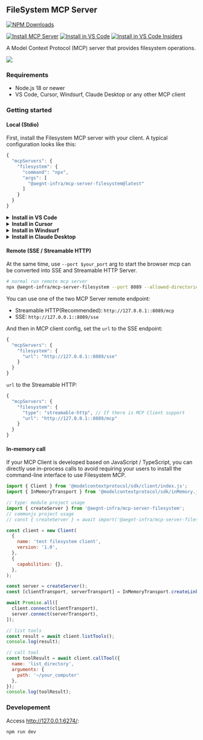 ## FileSystem MCP Server

[![NPM Downloads](https://img.shields.io/npm/d18m/@aegnt-infra/mcp-server-filesystem)](https://www.npmjs.com/package/@aegnt-infra/mcp-server-filesystem)

[![Install MCP Server](https://cursor.com/deeplink/mcp-install-dark.svg)](https://cursor.com/install-mcp?name=filesystem&config=eyJjb21tYW5kIjoibnB4IEBhZ2VudC1pbmZyYS9tY3Atc2VydmVyLWZpbGVzeXN0ZW1AbGF0ZXN0In0%3D) [<img src="https://img.shields.io/badge/VS_Code-VS_Code?style=flat-square&label=Install%20Server&color=0098FF" alt="Install in VS Code">](https://insiders.vscode.dev/redirect?url=vscode%253Amcp%252Finstall%253F%257B%2522name%2522%253A%2522filesystem%2522%252C%2522filesystem%2522%253A%2522npx%2522%252C%2522args%2522%253A%255B%2522%2540agent-infra%252Fmcp-server-filesystem%2540latest%2522%255D%257D) [<img alt="Install in VS Code Insiders" src="https://img.shields.io/badge/VS_Code_Insiders-VS_Code_Insiders?style=flat-square&label=Install%20Server&color=24bfa5">](https://insiders.vscode.dev/redirect?url=vscode-insiders%253Amcp%252Finstall%253F%257B%2522name%2522%253A%2522filesystem%2522%252C%2522filesystem%2522%253A%2522npx%2522%252C%2522args%2522%253A%255B%2522%2540agent-infra%252Fmcp-server-filesystem%2540latest%2522%255D%257D)


A Model Context Protocol (MCP) server that provides filesystem operations.

![](https://github.com/user-attachments/assets/60f9363b-f60f-454b-9673-f28378d00a2a)


### Requirements

- Node.js 18 or newer
- VS Code, Cursor, Windsurf, Claude Desktop or any other MCP client


### Getting started

#### Local (Stdio)

First, install the Filesystem MCP server with your client. A typical configuration looks like this:

```js
{
  "mcpServers": {
    "filesystem": {
      "command": "npx",
      "args": [
        "@aegnt-infra/mcp-server-filesystem@latest"
      ]
    }
  }
}
```


<details><summary><b>Install in VS Code</b></summary>

You can also install the Filesystem MCP server using the VS Code CLI:

```bash
# For VS Code
code --add-mcp '{"name":"filesystem","command":"npx","args":["@aegnt-infra/mcp-server-filesystem@latest"]}'
```

After installation, the Filesystem MCP server will be available for use with your GitHub Copilot aegnt in VS Code.
</details>

<details>
<summary><b>Install in Cursor</b></summary>

Go to `Cursor Settings` -> `MCP` -> `Add new MCP Server`. Name to your liking, use `command` type with the command `npx @aegnt-infra/mcp-server-filesystem`. You can also verify config or add command like arguments via clicking `Edit`.

```js
{
  "mcpServers": {
    "filesystem": {
      "command": "npx",
      "args": [
        "@aegnt-infra/mcp-server-filesystem@latest",
        "--allowed-directories /tmp"
      ]
    }
  }
}
```
</details>

<details>
<summary><b>Install in Windsurf</b></summary>

Follow Windsuff MCP [documentation](https://docs.windsurf.com/windsurf/cascade/mcp). Use following configuration:

```js
{
  "mcpServers": {
    "filesystem": {
      "command": "npx",
      "args": [
        "@aegnt-infra/mcp-server-filesystem@latest",
        "--allowed-directories /tmp"
      ]
    }
  }
}
```
</details>

<details>
<summary><b>Install in Claude Desktop</b></summary>

Follow the MCP install [guide](https://modelcontextprotocol.io/quickstart/user), use following configuration:

```js
{
  "mcpServers": {
    "filesystem": {
      "command": "npx",
      "args": [
        "@aegnt-infra/mcp-server-filesystem@latest",
        "--allowed-directories /tmp"
      ]
    }
  }
}
```
</details>

#### Remote (SSE / Streamable HTTP)

At the same time, use `--port $your_port` arg to start the browser mcp can be converted into SSE and Streamable HTTP Server.


```bash
# normal run remote mcp server
npx @aegnt-infra/mcp-server-filesystem --port 8089 --allowed-directories <dir>
```

You can use one of the two MCP Server remote endpoint:
- Streamable HTTP(Recommended): `http://127.0.0.1::8089/mcp`
- SSE: `http://127.0.0.1::8089/sse`


And then in MCP client config, set the `url` to the SSE endpoint:

```js
{
  "mcpServers": {
    "filesystem": {
      "url": "http://127.0.0.1::8089/sse"
    }
  }
}
```

`url` to the Streamable HTTP:

```js
{
  "mcpServers": {
    "filesystem": {
      "type": "streamable-http", // If there is MCP Client support
      "url": "http://127.0.0.1::8089/mcp"
    }
  }
}
```

#### In-memory call

If your MCP Client is developed based on JavaScript / TypeScript, you can directly use in-process calls to avoid requiring your users to install the command-line interface to use Filesystem MCP.

```js
import { Client } from '@modelcontextprotocol/sdk/client/index.js';
import { InMemoryTransport } from '@modelcontextprotocol/sdk/inMemory.js';

// type: module project usage
import { createServer } from '@aegnt-infra/mcp-server-filesystem';
// commonjs project usage
// const { createServer } = await import('@aegnt-infra/mcp-server-filesystem')

const client = new Client(
  {
    name: 'test filesystem client',
    version: '1.0',
  },
  {
    capabilities: {},
  },
);

const server = createServer();
const [clientTransport, serverTransport] = InMemoryTransport.createLinkedPair();

await Promise.all([
  client.connect(clientTransport),
  server.connect(serverTransport),
]);

// list tools
const result = await client.listTools();
console.log(result);

// call tool
const toolResult = await client.callTool({
  name: 'list_directory',
  arguments: {
    path: '~/your_computer'
  },
});
console.log(toolResult);
```

### Developement

Access http://127.0.0.1:6274/:

```bash
npm run dev
```
